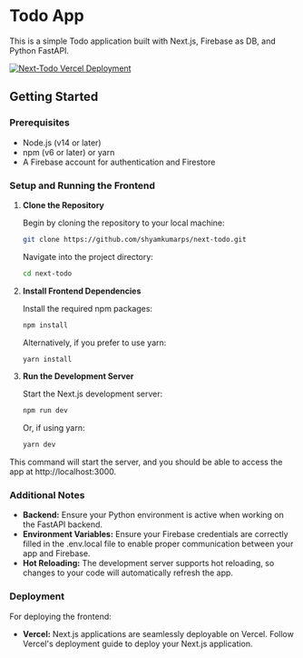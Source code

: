 # Todo App

This is a simple Todo application built with Next.js, Firebase as DB, and Python FastAPI.

[![Next-Todo Vercel Deployment](https://img.shields.io/badge/Deployment-Vercel-000000?style=for-the-badge&logo=vercel&logoColor=white)](https://next-todo-eta-ten.vercel.app/)

## Getting Started

### Prerequisites

- Node.js (v14 or later)
- npm (v6 or later) or yarn
- A Firebase account for authentication and Firestore

### Setup and Running the Frontend

1. **Clone the Repository**

   Begin by cloning the repository to your local machine:

   ```bash
   git clone https://github.com/shyamkumarps/next-todo.git
   ```

   Navigate into the project directory:

   ```bash
   cd next-todo
   ```

2. **Install Frontend Dependencies**

   Install the required npm packages:

   ```bash
   npm install
   ```

   Alternatively, if you prefer to use yarn:

   ```bash
   yarn install
   ```

3. **Run the Development Server**

   Start the Next.js development server:

   ```bash
   npm run dev
   ```

   Or, if using yarn:

   ```bash
   yarn dev
   ```

This command will start the server, and you should be able to access the app at http://localhost:3000.

### Additional Notes

- **Backend:** Ensure your Python environment is active when working on the FastAPI backend.
- **Environment Variables:** Ensure your Firebase credentials are correctly filled in the .env.local file to enable proper communication between your app and Firebase.
- **Hot Reloading:** The development server supports hot reloading, so changes to your code will automatically refresh the app.

### Deployment

For deploying the frontend:

- **Vercel:** Next.js applications are seamlessly deployable on Vercel. Follow Vercel's deployment guide to deploy your Next.js application.
